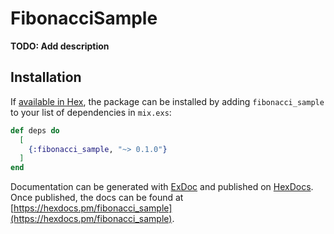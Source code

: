 # FibonacciSample

**TODO: Add description**

## Installation

If [available in Hex](https://hex.pm/docs/publish), the package can be installed
by adding `fibonacci_sample` to your list of dependencies in `mix.exs`:

```elixir
def deps do
  [
    {:fibonacci_sample, "~> 0.1.0"}
  ]
end
```

Documentation can be generated with [ExDoc](https://github.com/elixir-lang/ex_doc)
and published on [HexDocs](https://hexdocs.pm). Once published, the docs can
be found at [https://hexdocs.pm/fibonacci_sample](https://hexdocs.pm/fibonacci_sample).

